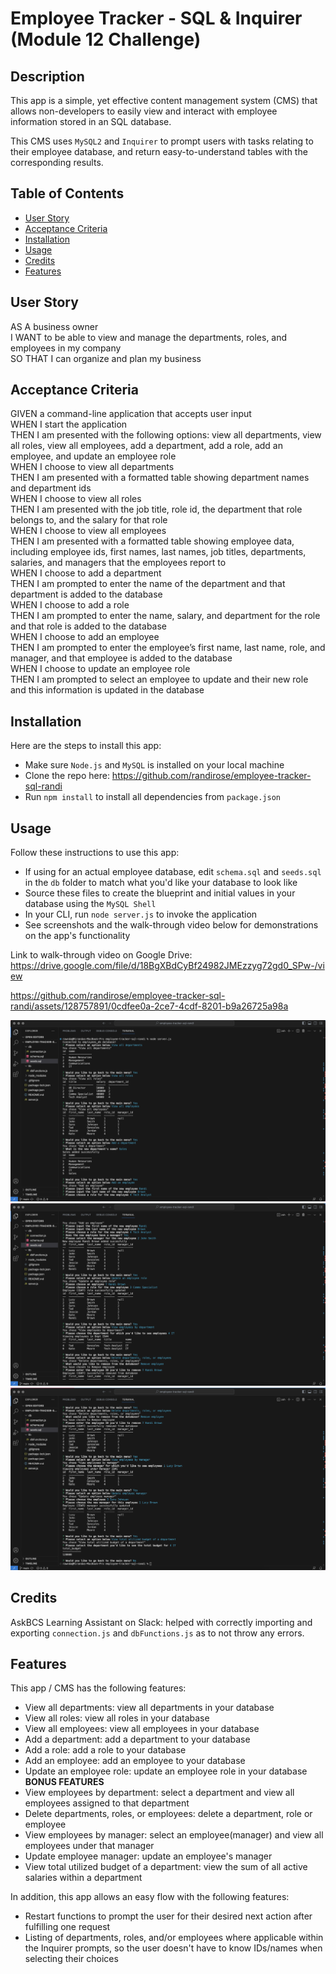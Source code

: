 # Employee Tracker - SQL & Inquirer (Module 12 Challenge)

## Description

This app is a simple, yet effective content management system (CMS) that allows non-developers to easily view and interact with employee information stored in an SQL database.  

This CMS uses `MySQL2` and `Inquirer` to prompt users with tasks relating to their employee database, and return easy-to-understand tables with the corresponding results.  

## Table of Contents

- [User Story](#user-story)
- [Acceptance Criteria](#acceptance-criteria)
- [Installation](#installation)
- [Usage](#usage)
- [Credits](#credits)
- [Features](#features)

## User Story

AS A business owner  
I WANT to be able to view and manage the departments, roles, and employees in my company  
SO THAT I can organize and plan my business

## Acceptance Criteria

GIVEN a command-line application that accepts user input  
WHEN I start the application  
THEN I am presented with the following options: view all departments, view all roles, view all employees, add a department, add a role, add an employee, and update an employee role  
WHEN I choose to view all departments  
THEN I am presented with a formatted table showing department names and department ids  
WHEN I choose to view all roles  
THEN I am presented with the job title, role id, the department that role belongs to, and the salary for that role  
WHEN I choose to view all employees  
THEN I am presented with a formatted table showing employee data, including employee ids, first names, last names, job titles, departments, salaries, and managers that the employees report to  
WHEN I choose to add a department  
THEN I am prompted to enter the name of the department and that department is added to the database  
WHEN I choose to add a role  
THEN I am prompted to enter the name, salary, and department for the role and that role is added to the database  
WHEN I choose to add an employee  
THEN I am prompted to enter the employee’s first name, last name, role, and manager, and that employee is added to the database  
WHEN I choose to update an employee role  
THEN I am prompted to select an employee to update and their new role and this information is updated in the database  

## Installation

Here are the steps to install this app:  

- Make sure `Node.js` and `MySQL` is installed on your local machine  
- Clone the repo here: https://github.com/randirose/employee-tracker-sql-randi  
- Run `npm install` to install all dependencies from `package.json`

## Usage

Follow these instructions to use this app:  

- If using for an actual employee database, edit `schema.sql` and `seeds.sql` in the `db` folder to match what you'd like your database to look like  
- Source these files to create the blueprint and initial values in your database using the `MySQL Shell`  
- In your CLI, run `node server.js` to invoke the application  
- See screenshots and the walk-through video below for demonstrations on the app's functionality  

Link to walk-through video on Google Drive: https://drive.google.com/file/d/18BgXBdCyBf24982JMEzzyg72gd0_SPw-/view  

https://github.com/randirose/employee-tracker-sql-randi/assets/128757891/0cdfee0a-2ce7-4cdf-8201-b9a26725a98a  

![Screenshot of app - 1](assets/screenshot1.png)  
![Screenshot of app - 2](assets/screenshot2.png)  
![Screenshot of app - 3](assets/screenshot3.png)

## Credits

AskBCS Learning Assistant on Slack: helped with correctly importing and exporting `connection.js` and `dbFunctions.js` as to not throw any errors.  

## Features

This app / CMS has the following features:  
- View all departments: view all departments in your database
- View all roles: view all roles in your database
- View all employees: view all employees in your database
- Add a department: add a department to your database
- Add a role: add a role to your database
- Add an employee: add an employee to your database
- Update an employee role: update an employee role in your database  
**BONUS FEATURES**
- View employees by department: select a department and view all employees assigned to that department
- Delete departments, roles, or employees: delete a department, role or employee
- View employees by manager: select an employee(manager) and view all employees under that manager
- Update employee manager: update an employee's manager
- View total utilized budget of a department: view the sum of all active salaries within a department

In addition, this app allows an easy flow with the following features:  
- Restart functions to prompt the user for their desired next action after fulfilling one request
- Listing of departments, roles, and/or employees where applicable within the Inquirer prompts, so the user doesn't have to know IDs/names when selecting their choices
